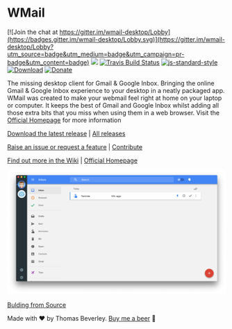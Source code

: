 # WMail

[![Join the chat at https://gitter.im/wmail-desktop/Lobby](https://badges.gitter.im/wmail-desktop/Lobby.svg)](https://gitter.im/wmail-desktop/Lobby?utm_source=badge&utm_medium=badge&utm_campaign=pr-badge&utm_content=badge)
![](https://img.shields.io/badge/Contributions-Welcome-brightgreen.svg)
[![Travis Build Status](https://img.shields.io/travis/Thomas101/wmail.svg)](http://travis-ci.org/Thomas101/wmail)
[![js-standard-style](https://img.shields.io/badge/code%20style-standard-brightgreen.svg)](http://standardjs.com/)
[![Download](https://img.shields.io/github/downloads/Thomas101/wmail/total.svg)](https://github.com/Thomas101/wmail/releases)
[![Donate](https://img.shields.io/badge/Donate-Paypal-ff69b4.svg)](https://www.paypal.me/ThomasBeverley)


The missing desktop client for Gmail & Google Inbox. Bringing the online Gmail & Google Inbox experience to your desktop in a neatly packaged app. WMail was created to make your webmail feel right at home on your laptop or computer. It keeps the best of Gmail and Google Inbox whilst adding all those extra bits that you miss when using them in a web browser. Visit the [Official Homepage](http://thomas101.github.io/wmail/) for more information

[Download the latest release](http://thomas101.github.io/wmail/download) | [All releases](https://github.com/Thomas101/wmail/releases)

[Raise an issue or request a feature](https://github.com/Thomas101/wmail/issues) | [Contribute](https://github.com/Thomas101/wmail/wiki/Contributing)

[Find out more in the Wiki](https://github.com/Thomas101/wmail/wiki) | [Official Homepage](http://thomas101.github.io/wmail/)

![Screenshot](https://raw.githubusercontent.com/Thomas101/wmail/master/.github/screenshot.png "Screenshot")

[Bulding from Source](https://github.com/Thomas101/wmail/wiki/Building-from-Source)

Made with ♥ by Thomas Beverley. [Buy me a beer](https://www.paypal.me/ThomasBeverley) &#127866;
